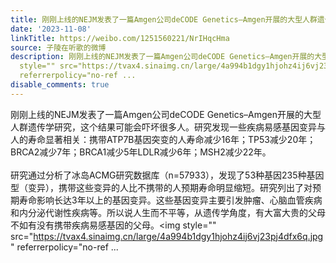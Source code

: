 ```yaml
---
title: 刚刚上线的NEJM发表了一篇Amgen公司deCODE Genetics–Amgen开展的大型人群遗传学研究，这个结果可能会吓坏很多人。研究发现一些疾病易感基因变异与人的寿命显著...
date: '2023-11-08'
linkTitle: https://weibo.com/1251560221/NrIHqcHma
source: 子陵在听歌的微博
description: 刚刚上线的NEJM发表了一篇Amgen公司deCODE Genetics–Amgen开展的大型人群遗传学研究，这个结果可能会吓坏很多人。研究发现一些疾病易感基因变异与人的寿命显著相关：携带ATP7B基因突变的人寿命减少16年；TP53减少20年；BRCA2减少7年；BRCA1减少5年LDLR减少6年；MSH2减少22年。<br><br>研究通过分析了冰岛ACMG研究数据库（n=57933），发现了53种基因235种基因型（变异），携带这些变异的人比不携带的人预期寿命明显缩短。研究列出了对预期寿命影响长达3年以上的基因变异。这些基因变异主要引发肿瘤、心脑血管疾病和内分泌代谢性疾病等。所以说人生而不平等，从遗传学角度，有大富大贵的父母不如有没有携带疾病易感基因的父母。<img
  style="" src="https://tvax4.sinaimg.cn/large/4a994b1dgy1hjohz4ij6vj23pj4dfx6q.jpg"
  referrerpolicy="no-ref ...
disable_comments: true
---
```

刚刚上线的NEJM发表了一篇Amgen公司deCODE Genetics–Amgen开展的大型人群遗传学研究，这个结果可能会吓坏很多人。研究发现一些疾病易感基因变异与人的寿命显著相关：携带ATP7B基因突变的人寿命减少16年；TP53减少20年；BRCA2减少7年；BRCA1减少5年LDLR减少6年；MSH2减少22年。<br><br>研究通过分析了冰岛ACMG研究数据库（n=57933），发现了53种基因235种基因型（变异），携带这些变异的人比不携带的人预期寿命明显缩短。研究列出了对预期寿命影响长达3年以上的基因变异。这些基因变异主要引发肿瘤、心脑血管疾病和内分泌代谢性疾病等。所以说人生而不平等，从遗传学角度，有大富大贵的父母不如有没有携带疾病易感基因的父母。<img style="" src="https://tvax4.sinaimg.cn/large/4a994b1dgy1hjohz4ij6vj23pj4dfx6q.jpg" referrerpolicy="no-ref ...